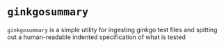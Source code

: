 # `ginkgosummary`

`ginkgosummary` is a simple utility for ingesting ginkgo test files and
spitting out a human-readable indented specification of what is tested
